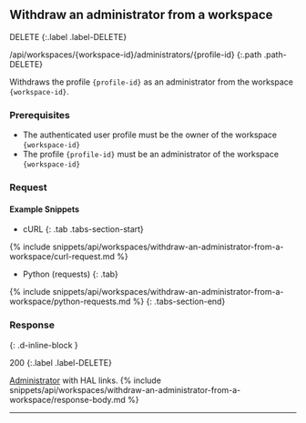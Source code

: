 ## Withdraw an administrator from a workspace

DELETE
{:.label .label-DELETE}

/api/workspaces/{workspace-id}/administrators/{profile-id}
{:.path .path-DELETE}

Withdraws the profile `{profile-id}` as an administrator from the workspace `{workspace-id}`.

### Prerequisites
- The authenticated user profile must be the owner of the workspace `{workspace-id}`
- The profile `{profile-id}` must be an administrator of the workspace `{workspace-id}`

### Request
#### Example Snippets
- cURL
{: .tab .tabs-section-start}

{% include snippets/api/workspaces/withdraw-an-administrator-from-a-workspace/curl-request.md %}

- Python (requests)
{: .tab}

{% include snippets/api/workspaces/withdraw-an-administrator-from-a-workspace/python-requests.md %}
{: .tabs-section-end}

### Response
{: .d-inline-block }

200
{:.label .label-DELETE}

[Administrator](#administrator) with HAL links.
{% include snippets/api/workspaces/withdraw-an-administrator-from-a-workspace/response-body.md %}

---
